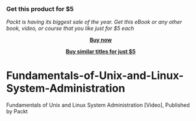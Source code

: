 
### Get this product for $5

<i>Packt is having its biggest sale of the year. Get this eBook or any other book, video, or course that you like just for $5 each</i>


<b><p align='center'>[Buy now](https://packt.link/9781787122222)</p></b>


<b><p align='center'>[Buy similar titles for just $5](https://subscription.packtpub.com/search)</p></b>


# Fundamentals-of-Unix-and-Linux-System-Administration
Fundamentals of Unix and Linux System Administration [Video], Published by Packt
